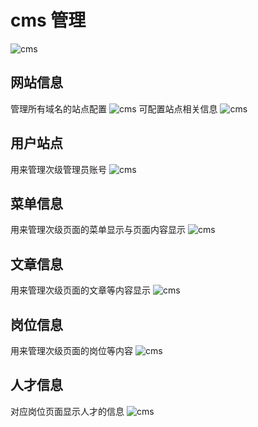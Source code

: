 # cms 管理

![cms](./../../cms/cms-menu.png)

## 网站信息
管理所有域名的站点配置
![cms](./../../cms/cms-1.png)
可配置站点相关信息
![cms](./../../cms/cms-2.png)

## 用户站点
用来管理次级管理员账号
![cms](./../../cms/cms-3.png)

## 菜单信息
用来管理次级页面的菜单显示与页面内容显示
![cms](./../../cms/cms-4.png)

## 文章信息
用来管理次级页面的文章等内容显示
![cms](./../../cms/cms-5.png)

## 岗位信息
用来管理次级页面的岗位等内容
![cms](./../../cms/cms-6.png)

## 人才信息
对应岗位页面显示人才的信息
![cms](./../../cms/cms-7.png)